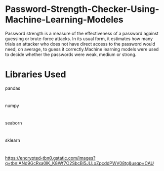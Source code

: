 # Password-Strength-Checker-Using-Machine-Learning-Modeles
Password strength is a measure of the effectiveness of a password against guessing or brute-force attacks. In its usual form, it estimates how many trials an attacker who does not have direct access to the password would need, on average, to guess it correctly.Machine learning models were used to decide whether the passwords were weak, medium or strong.
# Libraries Used
pandas
#
numpy
#
seaborn
#
sklearn
#
https://encrypted-tbn0.gstatic.com/images?q=tbn:ANd9GcRxa0lK_K8Wf7O2SbcBl5JLLoZpcddPWV08tg&usqp=CAU
